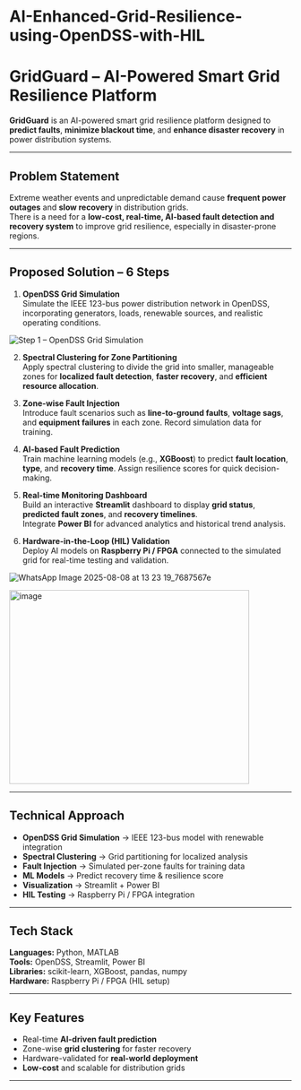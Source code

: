 # AI-Enhanced-Grid-Resilience-using-OpenDSS-with-HIL


# GridGuard – AI-Powered Smart Grid Resilience Platform

**GridGuard** is an AI-powered smart grid resilience platform designed to **predict faults**, **minimize blackout time**, and **enhance disaster recovery** in power distribution systems.  


---

## Problem Statement
Extreme weather events and unpredictable demand cause **frequent power outages** and **slow recovery** in distribution grids.  
There is a need for a **low-cost, real-time, AI-based fault detection and recovery system** to improve grid resilience, especially in disaster-prone regions.

---

## Proposed Solution – 6 Steps

1. **OpenDSS Grid Simulation**  
   Simulate the IEEE 123-bus power distribution network in OpenDSS, incorporating generators, loads, renewable sources, and realistic operating conditions.

![Step 1 – OpenDSS Grid Simulation]( )

2. **Spectral Clustering for Zone Partitioning**  
   Apply spectral clustering to divide the grid into smaller, manageable zones for **localized fault detection**, **faster recovery**, and **efficient resource allocation**.

3. **Zone-wise Fault Injection**  
   Introduce fault scenarios such as **line-to-ground faults**, **voltage sags**, and **equipment failures** in each zone. Record simulation data for training.

4. **AI-based Fault Prediction**  
   Train machine learning models (e.g., **XGBoost**) to predict **fault location**, **type**, and **recovery time**. Assign resilience scores for quick decision-making.

5. **Real-time Monitoring Dashboard**  
   Build an interactive **Streamlit** dashboard to display **grid status**, **predicted fault zones**, and **recovery timelines**.  
   Integrate **Power BI** for advanced analytics and historical trend analysis.

6. **Hardware-in-the-Loop (HIL) Validation**  
   Deploy AI models on **Raspberry Pi / FPGA** connected to the simulated grid for real-time testing and validation.

![WhatsApp Image 2025-08-08 at 13 23 19_7687567e](https://github.com/user-attachments/assets/c2055c37-8873-4e6a-8e46-a333c7d553cf)

<img width="428" height="346" alt="image" src="https://github.com/user-attachments/assets/4e9a1aef-c66c-4153-973f-59952115cbad" />


---

## Technical Approach

- **OpenDSS Grid Simulation** → IEEE 123-bus model with renewable integration  
- **Spectral Clustering** → Grid partitioning for localized analysis  
- **Fault Injection** → Simulated per-zone faults for training data  
- **ML Models** → Predict recovery time & resilience score  
- **Visualization** → Streamlit + Power BI  
- **HIL Testing** → Raspberry Pi / FPGA integration

---

## Tech Stack

**Languages:** Python, MATLAB  
**Tools:** OpenDSS, Streamlit, Power BI  
**Libraries:** scikit-learn, XGBoost, pandas, numpy  
**Hardware:** Raspberry Pi / FPGA (HIL setup)

---

## Key Features

- Real-time **AI-driven fault prediction**
- Zone-wise **grid clustering** for faster recovery
- Hardware-validated for **real-world deployment**
- **Low-cost** and scalable for distribution grids

---

##

